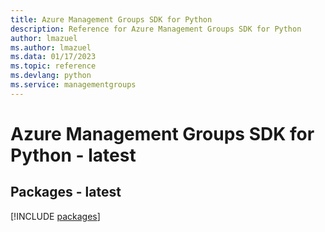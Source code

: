 ```yaml
---
title: Azure Management Groups SDK for Python
description: Reference for Azure Management Groups SDK for Python
author: lmazuel
ms.author: lmazuel
ms.data: 01/17/2023
ms.topic: reference
ms.devlang: python
ms.service: managementgroups
---
```

# Azure Management Groups SDK for Python - latest
## Packages - latest
[!INCLUDE [packages](management-groups-index.md)]